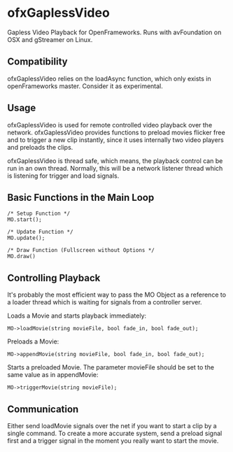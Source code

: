 # ofxGaplessVideo
Gapless Video Playback for OpenFrameworks. Runs with avFoundation on OSX and gStreamer on Linux. 

Compatibility
-------------

ofxGaplessVideo relies on the loadAsync function, which only exists in openFrameworks master. Consider it as experimental.

Usage
-----

ofxGaplessVideo is used for remote controlled video playback over the network. ofxGaplessVideo provides functions to preload movies flicker free and to trigger a new clip instantly, since it uses internally two video players and preloads the clips.

ofxGaplessVideo is thread safe, which means, the playback control can be run in an own thread. Normally, this will be a network listener thread which is listening for trigger and load signals.

Basic Functions in the Main Loop
--------------------------------

    /* Setup Function */
    MO.start();
    
    /* Update Function */
    MO.update();
    
    /* Draw Function (Fullscreen without Options */
    MO.draw()

Controlling Playback
--------------------

It's probably the most efficient way to pass the MO Object as a reference to a loader thread which is waiting for signals from a controller server.

Loads a Movie and starts playback immediately:

    MO->loadMovie(string movieFile, bool fade_in, bool fade_out);

Preloads a Movie:

    MO->appendMovie(string movieFile, bool fade_in, bool fade_out);

Starts a preloaded Movie. The parameter movieFile should be set to the same value as in appendMovie:

    MO->triggerMovie(string movieFile);

Communication
-------------

Either send loadMovie signals over the net if you want to start a clip by a single command. To create a more accurate system, send a preload signal first and a trigger signal in the moment you really want to start the movie.
